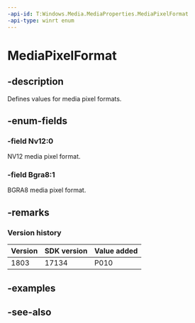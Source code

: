 ```yaml
---
-api-id: T:Windows.Media.MediaProperties.MediaPixelFormat
-api-type: winrt enum
---
```


<!-- Enumeration syntax
public enum Windows.Media.MediaProperties.MediaPixelFormat : int
-->

# MediaPixelFormat

## -description
Defines values for media pixel formats.

## -enum-fields
### -field Nv12:0
NV12 media pixel format.

### -field Bgra8:1
BGRA8 media pixel format.


## -remarks

### Version history

| Version | SDK version | Value added |
| -- | -- | -- |
| 1803 | 17134 | P010 |

## -examples

## -see-also
